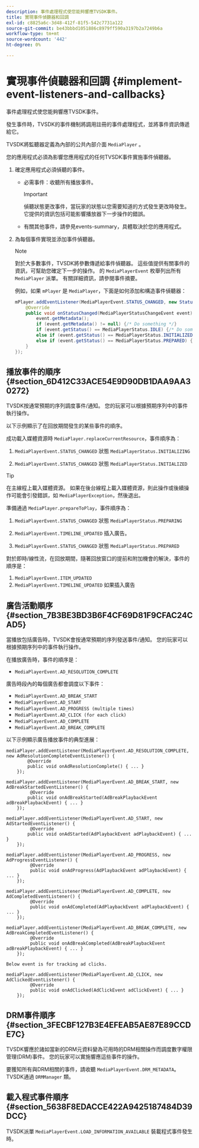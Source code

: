 ```yaml
---
description: 事件處理程式使您能夠響應TVSDK事件。
title: 實現事件偵聽器和回調
exl-id: c8825a6c-3d48-412f-81f5-542c7731a122
source-git-commit: be43bbbd1051886c8979ff590a3197b2a7249b6a
workflow-type: tm+mt
source-wordcount: '442'
ht-degree: 0%

---
```


# 實現事件偵聽器和回調 {#implement-event-listeners-and-callbacks}

事件處理程式使您能夠響應TVSDK事件。

發生事件時，TVSDK的事件機制將調用註冊的事件處理程式，並將事件資訊傳遞給它。

TVSDK將監聽器定義為內部的公共內部介面 `MediaPlayer` 。

您的應用程式必須為影響您應用程式的任何TVSDK事件實施事件偵聽器。

1. 確定應用程式必須偵聽的事件。

   * 必需事件：收聽所有播放事件。

      >[!IMPORTANT]
      >
      >偵聽狀態更改事件，當玩家的狀態以您需要知道的方式發生更改時發生。 它提供的資訊包括可能影響播放器下一步操作的錯誤。

   * 有關其他事件，請參見events-summary，具體取決於您的應用程式。

1. 為每個事件實現並添加事件偵聽器。

   >[!NOTE]
   >
   >對於大多數事件，TVSDK將參數傳遞給事件偵聽器。 這些值提供有關事件的資訊，可幫助您確定下一步的操作。 的 `MediaPlayerEvent` 枚舉列出所有 `MediaPlayer` 派單。 有關詳細資訊，請參閱事件摘要。

   例如，如果 `mPlayer` 是 `MediaPlayer`，下面是如何添加和構造事件偵聽器：

   ```java
   mPlayer.addEventListener(MediaPlayerEvent.STATUS_CHANGED, new StatusChangeEventListener() { 
       @Override 
       public void onStatusChanged(MediaPlayerStatusChangeEvent event) { 
           event.getMetadata(); 
           if (event.getMetadata() != null) {/* Do something */} 
           if (event.getStatus() == MediaPlayerStatus.IDLE) {/* Do something */} 
           else if (event.getStatus() == MediaPlayerStatus.INITIALIZED) {/* Do something */} 
           else if (event.getStatus() == MediaPlayerStatus.PREPARED) {/* Do something */} 
       } 
   }); 
   ```

## 播放事件的順序 {#section_6D412C33ACE54E9D90DB1DAA9AA30272}

TVSDK按通常預期的序列調度事件/通知。 您的玩家可以根據預期序列中的事件執行操作。

以下示例顯示了在回放期間發生的某些事件的順序。

成功載入媒體資源時 `MediaPlayer.replaceCurrentResource`，事件順序為：

1. `MediaPlayerEvent.STATUS_CHANGED` 狀態 `MediaPlayerStatus.INITIALIZING`

1. `MediaPlayerEvent.STATUS_CHANGED` 狀態 `MediaPlayerStatus.INITIALIZED`

>[!TIP]
>
>在主線程上載入媒體資源。 如果在後台線程上載入媒體資源，則此操作或後續操作可能會引發錯誤，如 `MediaPlayerException`，然後退出。

準備通過 `MediaPlayer.prepareToPlay`，事件順序為：

1. `MediaPlayerEvent.STATUS_CHANGED` 狀態 `MediaPlayerStatus.PREPARING`

1. `MediaPlayerEvent.TIMELINE_UPDATED` 插入廣告。
1. `MediaPlayerEvent.STATUS_CHANGED` 狀態 `MediaPlayerStatus.PREPARED`

對於即時/線性流，在回放期間，隨著回放窗口的提前和附加機會的解決，事件的順序是：

1. `MediaPlayerEvent.ITEM_UPDATED`
1. `MediaPlayerEvent.TIMELINE_UPDATED` 如果插入廣告

## 廣告活動順序 {#section_7B3BE3BD3B6F4CF69D81F9CFAC24CAD5}

當播放包括廣告時，TVSDK會按通常預期的序列發送事件/通知。 您的玩家可以根據預期序列中的事件執行操作。

在播放廣告時，事件的順序是：

* `MediaPlayerEvent.AD_RESOLUTION_COMPLETE`

廣告時段內的每個廣告都會調度以下事件：

* `MediaPlayerEvent.AD_BREAK_START`
* `MediaPlayerEvent.AD_START`
* `MediaPlayerEvent.AD_PROGRESS (multiple times)`
* `MediaPlayerEvent.AD_CLICK (for each click)`
* `MediaPlayerEvent.AD_COMPLETE`
* `MediaPlayerEvent.AD_BREAK_COMPLETE`

以下示例顯示廣告播放事件的典型進展：

```
mediaPlayer.addEventListener(MediaPlayerEvent.AD_RESOLUTION_COMPLETE, new AdResolutionCompleteEventListener() { 
        @Override 
        public void onAdResolutionComplete() { ... } 
    }); 
 
mediaPlayer.addEventListener(MediaPlayerEvent.AD_BREAK_START, new AdBreakStartedEventListener() { 
         @Override 
        public void onAdBreakStarted(AdBreakPlaybackEvent adBreakPlaybackEvent) { ... } 
    }); 
 
mediaPlayer.addEventListener(MediaPlayerEvent.AD_START, new AdStartedEventListener() { 
         @Override 
        public void onAdStarted(AdPlaybackEvent adPlaybackEvent) { ... } 
    }); 
 
mediaPlayer.addEventListener(MediaPlayerEvent.AD_PROGRESS, new AdProgressEventListener() { 
         @Override 
         public void onAdProgress(AdPlaybackEvent adPlaybackEvent) { ... } 
    }); 
 
mediaPlayer.addEventListener(MediaPlayerEvent.AD_COMPLETE, new AdCompletedEventListener() { 
         @Override 
         public void onAdCompleted(AdPlaybackEvent adPlaybackEvent) { ... } 
    }); 
 
mediaPlayer.addEventListener(MediaPlayerEvent.AD_BREAK_COMPLETE, new AdBreakCompletedEventListener() { 
         @Override 
         public void onAdBreakCompleted(AdBreakPlaybackEvent adBreakPlaybackEvent) { ... } 
    }); 
 
Below event is for tracking ad clicks. 
 
mediaPlayer.addEventListener(MediaPlayerEvent.AD_CLICK, new AdClickedEventListener() { 
         @Override 
         public void onAdClicked(AdClickEvent adClickEvent) { ... } 
    });
```

## DRM事件順序 {#section_3FECBF127B3E4EFEAB5AE87E89CCDE7C}

TVSDK響應於諸如當新的DRM元資料變為可用時的DRM相關操作而調度數字權限管理(DRM)事件。 您的玩家可以實施響應這些事件的操作。

要獲知所有與DRM相關的事件，請收聽 `MediaPlayerEvent.DRM_METADATA`。 TVSDK通過 `DRMManager` 類。

## 載入程式事件順序 {#section_5638F8EDACCE422A9425187484D39DCC}

TVSDK派單 `MediaPlayerEvent.LOAD_INFORMATION_AVAILABLE` 裝載程式事件發生時。
